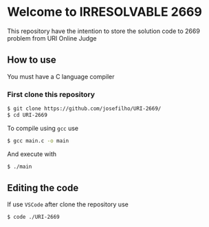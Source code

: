 # Welcome to IRRESOLVABLE 2669

This repository have the intention to store the solution code to 2669 problem from URI Online Judge

## How to use

You must have a C language compiler

### First clone this repository

```zsh
$ git clone https://github.com/josefilho/URI-2669/
$ cd URI-2669

```

To compile using ```gcc``` use 
```zsh
$ gcc main.c -o main
```

And execute with 
```zsh
$ ./main
```

## Editing the code

If use ``` VSCode ``` after clone the repository use
```zsh
$ code ./URI-2669
``` 
